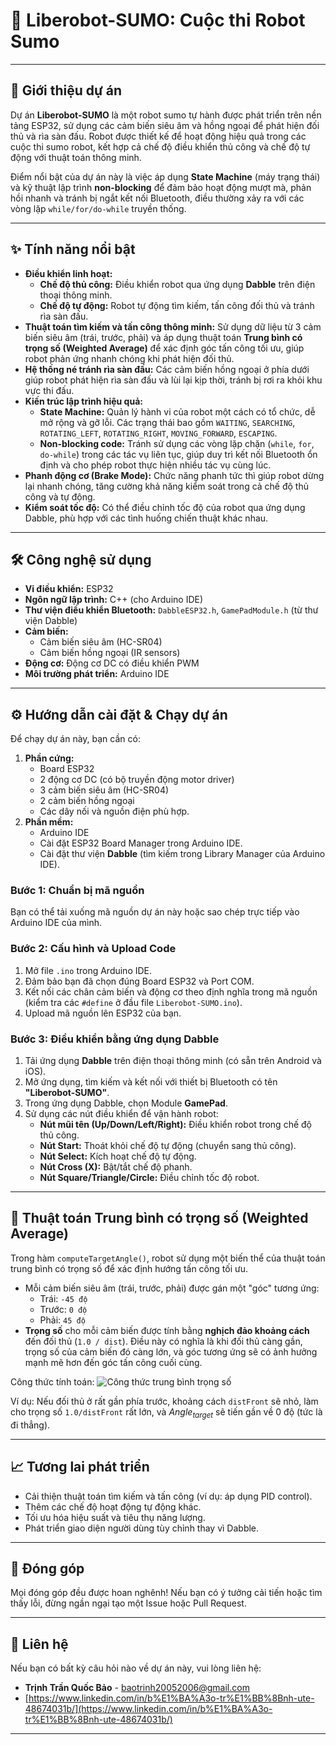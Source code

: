 # 🤖 Liberobot-SUMO: Cuộc thi Robot Sumo

---

## 🚀 Giới thiệu dự án

Dự án **Liberobot-SUMO** là một robot sumo tự hành được phát triển trên nền tảng ESP32, sử dụng các cảm biến siêu âm và hồng ngoại để phát hiện đối thủ và rìa sàn đấu. Robot được thiết kế để hoạt động hiệu quả trong các cuộc thi sumo robot, kết hợp cả chế độ điều khiển thủ công và chế độ tự động với thuật toán thông minh.

Điểm nổi bật của dự án này là việc áp dụng **State Machine** (máy trạng thái) và kỹ thuật lập trình **non-blocking** để đảm bảo hoạt động mượt mà, phản hồi nhanh và tránh bị ngắt kết nối Bluetooth, điều thường xảy ra với các vòng lặp `while/for/do-while` truyền thống.

---

## ✨ Tính năng nổi bật

* **Điều khiển linh hoạt:**
    * **Chế độ thủ công:** Điều khiển robot qua ứng dụng **Dabble** trên điện thoại thông minh.
    * **Chế độ tự động:** Robot tự động tìm kiếm, tấn công đối thủ và tránh rìa sàn đấu.
* **Thuật toán tìm kiếm và tấn công thông minh:** Sử dụng dữ liệu từ 3 cảm biến siêu âm (trái, trước, phải) và áp dụng thuật toán **Trung bình có trọng số (Weighted Average)** để xác định góc tấn công tối ưu, giúp robot phản ứng nhanh chóng khi phát hiện đối thủ.
* **Hệ thống né tránh rìa sàn đấu:** Các cảm biến hồng ngoại ở phía dưới giúp robot phát hiện rìa sàn đấu và lùi lại kịp thời, tránh bị rơi ra khỏi khu vực thi đấu.
* **Kiến trúc lập trình hiệu quả:**
    * **State Machine:** Quản lý hành vi của robot một cách có tổ chức, dễ mở rộng và gỡ lỗi. Các trạng thái bao gồm `WAITING`, `SEARCHING`, `ROTATING_LEFT`, `ROTATING_RIGHT`, `MOVING_FORWARD`, `ESCAPING`.
    * **Non-blocking code:** Tránh sử dụng các vòng lặp chặn (`while`, `for`, `do-while`) trong các tác vụ liên tục, giúp duy trì kết nối Bluetooth ổn định và cho phép robot thực hiện nhiều tác vụ cùng lúc.
* **Phanh động cơ (Brake Mode):** Chức năng phanh tức thì giúp robot dừng lại nhanh chóng, tăng cường khả năng kiểm soát trong cả chế độ thủ công và tự động.
* **Kiểm soát tốc độ:** Có thể điều chỉnh tốc độ của robot qua ứng dụng Dabble, phù hợp với các tình huống chiến thuật khác nhau.

---

## 🛠️ Công nghệ sử dụng

* **Vi điều khiển:** ESP32
* **Ngôn ngữ lập trình:** C++ (cho Arduino IDE)
* **Thư viện điều khiển Bluetooth:** `DabbleESP32.h`, `GamePadModule.h` (từ thư viện Dabble)
* **Cảm biến:**
    * Cảm biến siêu âm (HC-SR04)
    * Cảm biến hồng ngoại (IR sensors)
* **Động cơ:** Động cơ DC có điều khiển PWM
* **Môi trường phát triển:** Arduino IDE

---

## ⚙️ Hướng dẫn cài đặt & Chạy dự án

Để chạy dự án này, bạn cần có:

1.  **Phần cứng:**
    * Board ESP32
    * 2 động cơ DC (có bộ truyền động motor driver)
    * 3 cảm biến siêu âm (HC-SR04)
    * 2 cảm biến hồng ngoại
    * Các dây nối và nguồn điện phù hợp.
2.  **Phần mềm:**
    * Arduino IDE
    * Cài đặt ESP32 Board Manager trong Arduino IDE.
    * Cài đặt thư viện **Dabble** (tìm kiếm trong Library Manager của Arduino IDE).

### Bước 1: Chuẩn bị mã nguồn

Bạn có thể tải xuống mã nguồn dự án này hoặc sao chép trực tiếp vào Arduino IDE của mình.

### Bước 2: Cấu hình và Upload Code

1.  Mở file `.ino` trong Arduino IDE.
2.  Đảm bảo bạn đã chọn đúng Board ESP32 và Port COM.
3.  Kết nối các chân cảm biến và động cơ theo định nghĩa trong mã nguồn (kiểm tra các `#define` ở đầu file `Liberobot-SUMO.ino`).
4.  Upload mã nguồn lên ESP32 của bạn.

### Bước 3: Điều khiển bằng ứng dụng Dabble

1.  Tải ứng dụng **Dabble** trên điện thoại thông minh (có sẵn trên Android và iOS).
2.  Mở ứng dụng, tìm kiếm và kết nối với thiết bị Bluetooth có tên **"Liberobot-SUMO"**.
3.  Trong ứng dụng Dabble, chọn Module **GamePad**.
4.  Sử dụng các nút điều khiển để vận hành robot:
    * **Nút mũi tên (Up/Down/Left/Right):** Điều khiển robot trong chế độ thủ công.
    * **Nút Start:** Thoát khỏi chế độ tự động (chuyển sang thủ công).
    * **Nút Select:** Kích hoạt chế độ tự động.
    * **Nút Cross (X):** Bật/tắt chế độ phanh.
    * **Nút Square/Triangle/Circle:** Điều chỉnh tốc độ robot.

---

## 🧠 Thuật toán Trung bình có trọng số (Weighted Average)

Trong hàm `computeTargetAngle()`, robot sử dụng một biến thể của thuật toán trung bình có trọng số để xác định hướng tấn công tối ưu.

* Mỗi cảm biến siêu âm (trái, trước, phải) được gán một "góc" tương ứng:
    * Trái: `-45 độ`
    * Trước: `0 độ`
    * Phải: `45 độ`
* **Trọng số** cho mỗi cảm biến được tính bằng **nghịch đảo khoảng cách** đến đối thủ (`1.0 / dist`). Điều này có nghĩa là khi đối thủ càng gần, trọng số của cảm biến đó càng lớn, và góc tương ứng sẽ có ảnh hưởng mạnh mẽ hơn đến góc tấn công cuối cùng.

Công thức tính toán:
![Công thức trung bình trọng số](https://latex.codecogs.com/svg.image?\LARGE&space;\bg{white}&space;Angle_{target}=\frac{\sum(Angle_i/Distance_i)}{\sum(1/Distance_i)})

Ví dụ: Nếu đối thủ ở rất gần phía trước, khoảng cách `distFront` sẽ nhỏ, làm cho trọng số `1.0/distFront` rất lớn, và $Angle_{target}$ sẽ tiến gần về 0 độ (tức là đi thẳng).

---

## 📈 Tương lai phát triển

* Cải thiện thuật toán tìm kiếm và tấn công (ví dụ: áp dụng PID control).
* Thêm các chế độ hoạt động tự động khác.
* Tối ưu hóa hiệu suất và tiêu thụ năng lượng.
* Phát triển giao diện người dùng tùy chỉnh thay vì Dabble.

---

## 🤝 Đóng góp

Mọi đóng góp đều được hoan nghênh! Nếu bạn có ý tưởng cải tiến hoặc tìm thấy lỗi, đừng ngần ngại tạo một Issue hoặc Pull Request.

---

## 📧 Liên hệ

Nếu bạn có bất kỳ câu hỏi nào về dự án này, vui lòng liên hệ:

* **Trịnh Trần Quốc Bảo** - baotrinh20052006@gmail.com
* [https://www.linkedin.com/in/b%E1%BA%A3o-tr%E1%BB%8Bnh-ute-48674031b/](https://www.linkedin.com/in/b%E1%BA%A3o-tr%E1%BB%8Bnh-ute-48674031b/)

---

